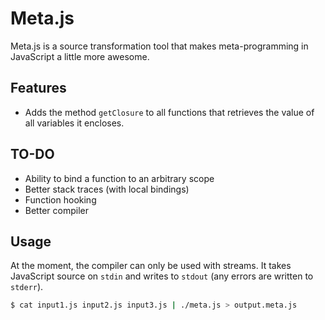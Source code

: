 # Meta.js

Meta.js is a source transformation tool that makes meta-programming in JavaScript a little more awesome.

## Features

* Adds the method ```getClosure``` to all functions that retrieves the value of all variables it encloses.

## TO-DO

* Ability to bind a function to an arbitrary scope
* Better stack traces (with local bindings)
* Function hooking
* Better compiler

## Usage

At the moment, the compiler can only be used with streams. It takes JavaScript source on ```stdin``` and writes to ```stdout``` (any errors are written to ```stderr```).

```bash
$ cat input1.js input2.js input3.js | ./meta.js > output.meta.js
```
